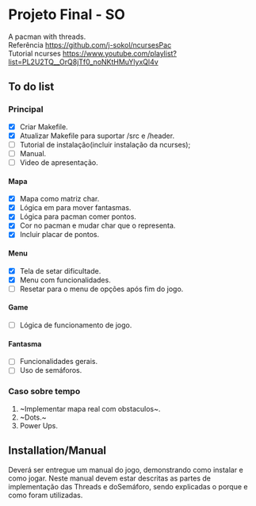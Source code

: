 # Projeto Final - SO

A pacman with threads.  
Referência https://github.com/j-sokol/ncursesPac  
Tutorial ncurses https://www.youtube.com/playlist?list=PL2U2TQ__OrQ8jTf0_noNKtHMuYlyxQl4v

## To do list

### Principal

-   [x] Criar Makefile.
-   [x] Atualizar Makefile para suportar /src e /header.
-   [ ] Tutorial de instalação(incluir instalação da ncurses);
-   [ ] Manual.
-   [ ] Video de apresentação.

#### Mapa

-   [x]  Mapa como matriz char.
-   [x]  Lógica em para mover fantasmas.
-   [x]  Lógica para pacman comer pontos.
-   [x]  Cor no pacman e mudar char que o representa.
-   [x]  Incluir placar de pontos.

#### Menu

-   [x]  Tela de setar dificultade.
-   [x]  Menu com funcionalidades.
-   [ ]  Resetar para o menu de opções após fim do jogo.

#### Game

-   [ ]  Lógica de funcionamento de jogo.

#### Fantasma

-   [ ]  Funcionalidades gerais.
-   [ ]  Uso de semáforos.

### Caso sobre tempo

1.  ~Implementar mapa real com obstaculos~.
2.  ~Dots.~   
3.  Power Ups.

## Installation/Manual

Deverá ser entregue um manual do jogo, demonstrando como instalar e  como  jogar.  Neste  manual  devem  estar  descritas  as  partes  de implementação  das Threads e  doSemáforo,  sendo  explicadas  o porque e como foram utilizadas.
